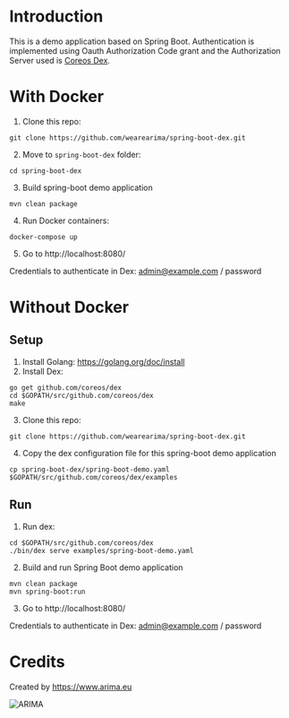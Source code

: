 # Introduction
This is a demo application based on Spring Boot. Authentication is implemented using Oauth Authorization Code grant and the Authorization Server used is [Coreos Dex](https://github.com/coreos/dex).

# With Docker
1. Clone this repo:
```
git clone https://github.com/wearearima/spring-boot-dex.git
```

2. Move to `spring-boot-dex` folder:
```
cd spring-boot-dex
```

3. Build spring-boot demo application
```
mvn clean package
```

4. Run Docker containers:

```
docker-compose up
```

5. Go to http://localhost:8080/

Credentials to authenticate in Dex: admin@example.com / password

# Without Docker

## Setup 

1. Install Golang: https://golang.org/doc/install
2. Install Dex:

```
go get github.com/coreos/dex
cd $GOPATH/src/github.com/coreos/dex
make
```

3. Clone this repo:

```
git clone https://github.com/wearearima/spring-boot-dex.git
```

4. Copy the dex configuration file for this spring-boot demo application

```
cp spring-boot-dex/spring-boot-demo.yaml $GOPATH/src/github.com/coreos/dex/examples
```

## Run
1. Run dex:

```
cd $GOPATH/src/github.com/coreos/dex
./bin/dex serve examples/spring-boot-demo.yaml
```

2. Build and run Spring Boot demo application
```
mvn clean package
mvn spring-boot:run
```

3. Go to http://localhost:8080/

Credentials to authenticate in Dex: admin@example.com / password

# Credits
Created by https://www.arima.eu

![ARIMA](https://arima.eu/arima-claim.png)